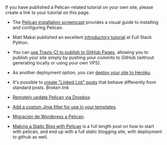 If you have published a Pelican-related tutorial on your own site, please create a link to your tutorial on this page.

- The [Pelican installation screencast](http://hackercodex.com/guide/pelican-static-site-generator-install/) provides a visual guide to installing and configuring Pelican.

- Matt Makai published an excellent [introductory tutorial](https://www.fullstackpython.com/blog/generating-static-websites-pelican-jinja2-markdown.html) at Full Stack Python.

- You can [use Travis-CI to publish to GitHub Pages](http://zonca.github.io/2013/09/automatically-build-pelican-and-publish-to-github-pages.html), allowing you to publish your site simply by pushing your commits to GitHub (without generating locally or using your own VPS).

- As another deployment option, you can [deploy your site to Heroku](http://blog.getpelican.com/using-pelican-with-heroku.html).

- It's possible to [create "Linked List" posts](https://gist.github.com/jasonpbecker/7539951) that behave differently from standard posts. _Broken link_

- [Remotely update Pelican via Dropbox](http://www.sparsebundle.net/posts/remotely-update-pelican-via-dropbox/)

- [Add a custom Jinja filter for use in your templates](http://linkpeek.com/blog/how-to-add-a-custom-jinja-filter-to-pelican.html).

- [Migración de Wordpress a Pelican](http://www.freakspot.net/migraci%C3%B3n-de-wordpress-a-pelican/).

- [Making a Static Blog with Pelican](http://nafiulis.me/making-a-static-blog-with-pelican.html) is a full length post on how to start with pelican, and end up with a full static blogging site, with deployment to github as well.